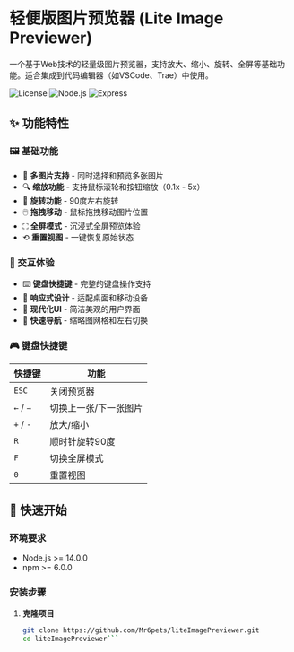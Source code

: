 # 轻便版图片预览器 (Lite Image Previewer)

一个基于Web技术的轻量级图片预览器，支持放大、缩小、旋转、全屏等基础功能。适合集成到代码编辑器（如VSCode、Trae）中使用。

![License](https://img.shields.io/badge/license-MIT-blue.svg)
![Node.js](https://img.shields.io/badge/node.js-%3E%3D14.0.0-green.svg)
![Express](https://img.shields.io/badge/express-4.18.2-lightgrey.svg)

## ✨ 功能特性

### 🖼️ 基础功能
- 📁 **多图片支持** - 同时选择和预览多张图片
- 🔍 **缩放功能** - 支持鼠标滚轮和按钮缩放（0.1x - 5x）
- 🔄 **旋转功能** - 90度左右旋转
- 🖱️ **拖拽移动** - 鼠标拖拽移动图片位置
- ⛶ **全屏模式** - 沉浸式全屏预览体验
- ⟲ **重置视图** - 一键恢复原始状态

### 🎯 交互体验
- ⌨️ **键盘快捷键** - 完整的键盘操作支持
- 📱 **响应式设计** - 适配桌面和移动设备
- 🎨 **现代化UI** - 简洁美观的用户界面
- 🚀 **快速导航** - 缩略图网格和左右切换

### 🎮 键盘快捷键

| 快捷键 | 功能 |
|--------|------|
| `ESC` | 关闭预览器 |
| `←` / `→` | 切换上一张/下一张图片 |
| `+` / `-` | 放大/缩小 |
| `R` | 顺时针旋转90度 |
| `F` | 切换全屏模式 |
| `0` | 重置视图 |

## 🚀 快速开始

### 环境要求
- Node.js >= 14.0.0
- npm >= 6.0.0

### 安装步骤

1. **克隆项目**
   ```bash
   git clone https://github.com/Mr6pets/liteImagePreviewer.git
   cd liteImagePreviewer```
